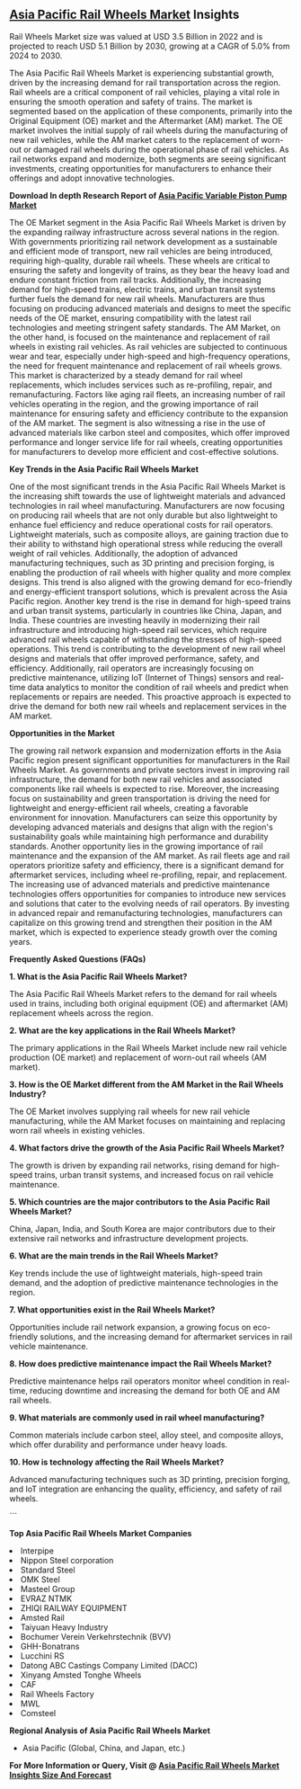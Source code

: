 <h2><a href="https://www.verifiedmarketreports.com/download-sample/?rid=333108&amp;utm_source=Github-Feb&amp;utm_medium=225" target="_blank">Asia Pacific Rail Wheels Market</a> Insights</h2><p>Rail Wheels Market size was valued at USD 3.5 Billion in 2022 and is projected to reach USD 5.1 Billion by 2030, growing at a CAGR of 5.0% from 2024 to 2030.</p><p><p>The Asia Pacific Rail Wheels Market is experiencing substantial growth, driven by the increasing demand for rail transportation across the region. Rail wheels are a critical component of rail vehicles, playing a vital role in ensuring the smooth operation and safety of trains. The market is segmented based on the application of these components, primarily into the Original Equipment (OE) market and the Aftermarket (AM) market. The OE market involves the initial supply of rail wheels during the manufacturing of new rail vehicles, while the AM market caters to the replacement of worn-out or damaged rail wheels during the operational phase of rail vehicles. As rail networks expand and modernize, both segments are seeing significant investments, creating opportunities for manufacturers to enhance their offerings and adopt innovative technologies. <p><strong>Download In depth Research Report of <a href="https://www.verifiedmarketreports.com/download-sample/?rid=236118&amp;utm_source=Pulse-Dec&amp;utm_medium=225" target="_blank">Asia Pacific Variable Piston Pump Market</a></strong></p></p> <p>The OE Market segment in the Asia Pacific Rail Wheels Market is driven by the expanding railway infrastructure across several nations in the region. With governments prioritizing rail network development as a sustainable and efficient mode of transport, new rail vehicles are being introduced, requiring high-quality, durable rail wheels. These wheels are critical to ensuring the safety and longevity of trains, as they bear the heavy load and endure constant friction from rail tracks. Additionally, the increasing demand for high-speed trains, electric trains, and urban transit systems further fuels the demand for new rail wheels. Manufacturers are thus focusing on producing advanced materials and designs to meet the specific needs of the OE market, ensuring compatibility with the latest rail technologies and meeting stringent safety standards. The AM Market, on the other hand, is focused on the maintenance and replacement of rail wheels in existing rail vehicles. As rail vehicles are subjected to continuous wear and tear, especially under high-speed and high-frequency operations, the need for frequent maintenance and replacement of rail wheels grows. This market is characterized by a steady demand for rail wheel replacements, which includes services such as re-profiling, repair, and remanufacturing. Factors like aging rail fleets, an increasing number of rail vehicles operating in the region, and the growing importance of rail maintenance for ensuring safety and efficiency contribute to the expansion of the AM market. The segment is also witnessing a rise in the use of advanced materials like carbon steel and composites, which offer improved performance and longer service life for rail wheels, creating opportunities for manufacturers to develop more efficient and cost-effective solutions. <p><b>Key Trends in the Asia Pacific Rail Wheels Market</b></p> <p>One of the most significant trends in the Asia Pacific Rail Wheels Market is the increasing shift towards the use of lightweight materials and advanced technologies in rail wheel manufacturing. Manufacturers are now focusing on producing rail wheels that are not only durable but also lightweight to enhance fuel efficiency and reduce operational costs for rail operators. Lightweight materials, such as composite alloys, are gaining traction due to their ability to withstand high operational stress while reducing the overall weight of rail vehicles. Additionally, the adoption of advanced manufacturing techniques, such as 3D printing and precision forging, is enabling the production of rail wheels with higher quality and more complex designs. This trend is also aligned with the growing demand for eco-friendly and energy-efficient transport solutions, which is prevalent across the Asia Pacific region. Another key trend is the rise in demand for high-speed trains and urban transit systems, particularly in countries like China, Japan, and India. These countries are investing heavily in modernizing their rail infrastructure and introducing high-speed rail services, which require advanced rail wheels capable of withstanding the stresses of high-speed operations. This trend is contributing to the development of new rail wheel designs and materials that offer improved performance, safety, and efficiency. Additionally, rail operators are increasingly focusing on predictive maintenance, utilizing IoT (Internet of Things) sensors and real-time data analytics to monitor the condition of rail wheels and predict when replacements or repairs are needed. This proactive approach is expected to drive the demand for both new rail wheels and replacement services in the AM market. <p><b>Opportunities in the Market</b></p> <p>The growing rail network expansion and modernization efforts in the Asia Pacific region present significant opportunities for manufacturers in the Rail Wheels Market. As governments and private sectors invest in improving rail infrastructure, the demand for both new rail vehicles and associated components like rail wheels is expected to rise. Moreover, the increasing focus on sustainability and green transportation is driving the need for lightweight and energy-efficient rail wheels, creating a favorable environment for innovation. Manufacturers can seize this opportunity by developing advanced materials and designs that align with the region's sustainability goals while maintaining high performance and durability standards. Another opportunity lies in the growing importance of rail maintenance and the expansion of the AM market. As rail fleets age and rail operators prioritize safety and efficiency, there is a significant demand for aftermarket services, including wheel re-profiling, repair, and replacement. The increasing use of advanced materials and predictive maintenance technologies offers opportunities for companies to introduce new services and solutions that cater to the evolving needs of rail operators. By investing in advanced repair and remanufacturing technologies, manufacturers can capitalize on this growing trend and strengthen their position in the AM market, which is expected to experience steady growth over the coming years. <p><b>Frequently Asked Questions (FAQs)</b></p> <p><b>1. What is the Asia Pacific Rail Wheels Market?</b></p> <p>The Asia Pacific Rail Wheels Market refers to the demand for rail wheels used in trains, including both original equipment (OE) and aftermarket (AM) replacement wheels across the region.</p> <p><b>2. What are the key applications in the Rail Wheels Market?</b></p> <p>The primary applications in the Rail Wheels Market include new rail vehicle production (OE market) and replacement of worn-out rail wheels (AM market).</p> <p><b>3. How is the OE Market different from the AM Market in the Rail Wheels Industry?</b></p> <p>The OE Market involves supplying rail wheels for new rail vehicle manufacturing, while the AM Market focuses on maintaining and replacing worn rail wheels in existing vehicles.</p> <p><b>4. What factors drive the growth of the Asia Pacific Rail Wheels Market?</b></p> <p>The growth is driven by expanding rail networks, rising demand for high-speed trains, urban transit systems, and increased focus on rail vehicle maintenance.</p> <p><b>5. Which countries are the major contributors to the Asia Pacific Rail Wheels Market?</b></p> <p>China, Japan, India, and South Korea are major contributors due to their extensive rail networks and infrastructure development projects.</p> <p><b>6. What are the main trends in the Rail Wheels Market?</b></p> <p>Key trends include the use of lightweight materials, high-speed train demand, and the adoption of predictive maintenance technologies in the region.</p> <p><b>7. What opportunities exist in the Rail Wheels Market?</b></p> <p>Opportunities include rail network expansion, a growing focus on eco-friendly solutions, and the increasing demand for aftermarket services in rail vehicle maintenance.</p> <p><b>8. How does predictive maintenance impact the Rail Wheels Market?</b></p> <p>Predictive maintenance helps rail operators monitor wheel condition in real-time, reducing downtime and increasing the demand for both OE and AM rail wheels.</p> <p><b>9. What materials are commonly used in rail wheel manufacturing?</b></p> <p>Common materials include carbon steel, alloy steel, and composite alloys, which offer durability and performance under heavy loads.</p> <p><b>10. How is technology affecting the Rail Wheels Market?</b></p> <p>Advanced manufacturing techniques such as 3D printing, precision forging, and IoT integration are enhancing the quality, efficiency, and safety of rail wheels.</p> ```</p><p><strong>Top Asia Pacific Rail Wheels Market Companies</strong></p><div data-test-id=""><p><li>Interpipe</li><li> Nippon Steel corporation</li><li> Standard Steel</li><li> OMK Steel</li><li> Masteel Group</li><li> EVRAZ NTMK</li><li> ZHIQI RAILWAY EQUIPMENT</li><li> Amsted Rail</li><li> Taiyuan Heavy Industry</li><li> Bochumer Verein Verkehrstechnik (BVV)</li><li> GHH-Bonatrans</li><li> Lucchini RS</li><li> Datong ABC Castings Company Limited (DACC)</li><li> Xinyang Amsted Tonghe Wheels</li><li> CAF</li><li> Rail Wheels Factory</li><li> MWL</li><li> Comsteel</li></p><div><strong>Regional Analysis of&nbsp;Asia Pacific Rail Wheels Market</strong></div><ul><li dir="ltr"><p dir="ltr">Asia Pacific (Global, China, and Japan, etc.)</p></li></ul><p><strong>For More Information or Query, Visit @&nbsp;</strong><strong><a href="https://www.verifiedmarketreports.com/product/rail-wheels-market/?utm_source=Github-Feb&amp;utm_medium=225" target="_blank">Asia Pacific Rail Wheels Market Insights Size And Forecast</a></strong></p></div><h2>&nbsp;</h2><div data-test-id="">&nbsp;</div>

